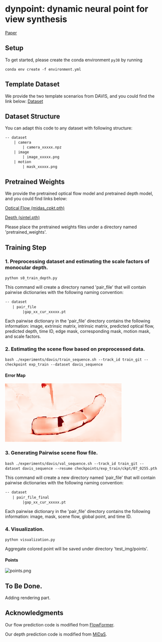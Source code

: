 # dynpoint: dynamic neural point for view synthesis

[Paper](https://arxiv.org/pdf/2310.18999.pdf) 

## Setup
To get started, please create the conda environment `py38` by running
```
conda env create -f environment.yml
```

## Template Dataset
We provide the two template scenarios from DAVIS, and you could find the link below:
[Dataset](https://drive.google.com/drive/folders/1r5TL_6PKa_wJspc6bz835Q9_D4unYmd5?usp=sharing) 

## Dataset Structure
You can adapt this code to any dataset with following structure:
```
-- dataset
    | camera
        | camera_xxxxx.npz
    | image
        | image_xxxxx.png
    | motion
        | mask_xxxxx.png
```

## Pretrained Weights
We provide the pretrained optical flow model and pretrained depth model, and you could find links below:

[Optical Flow (midas_cpkt.pth)](https://drive.google.com/drive/folders/1r5TL_6PKa_wJspc6bz835Q9_D4unYmd5?usp=sharing) 

[Depth (sintel.pth)](https://drive.google.com/drive/folders/1r5TL_6PKa_wJspc6bz835Q9_D4unYmd5?usp=sharing) 

Please place the pretrained weights files under a directory named 'pretrained_weights'.

## Training Step
### 1. Preprocessing dataset and estimating the scale factors of monocular depth.
```
python s0_train_depth.py
```

This command will create a directory named 'pair_file' that will contain pairwise dictionaries with the following naming convention:
```
-- dataset
　　| pair_file
        |gap_xx_cur_xxxxx.pt
```

Each pairwise dictionary in the 'pair_file' directory contains the following information: image, extrinsic matrix, intrinsic matrix, predicted optical flow, predicted depth, time ID, edge mask, corresponding mask, motion mask, and scale factors.

### 2. Estimating the scene flow based on preprocessed data.
```
bash ./experiments/davis/train_sequence.sh --track_id train_git --checkpoint exp_train --dataset davis_sequence
```

#### Error Map
![error_map.png](visualization/error_map.png)

### 3. Generating Pairwise scene flow file.
```
bash ./experiments/davis/val_sequence.sh --track_id train_git --dataset davis_sequence --resume checkpoints/exp_train/ckpt/07_0255.pth
```

This command will create a new directory named 'pair_file' that will contain pairwise dictionaries with the following naming convention:
```
-- dataset
　　| pair_file_final
        |gap_xx_cur_xxxxx.pt
```

Each pairwise dictionary in the 'pair_file' directory contains the following information: image, mask, scene flow, global point, and time ID.

### 4. Visualization.
```
python visualization.py
```
Aggregate colored point will be saved under directory 'test_img/points'.

#### Points
![points.png](visualization/points.png)


## To Be Done.
Adding rendering part.

## Acknowledgments
Our flow prediction code is modified from [FlowFormer](https://github.com/drinkingcoder/FlowFormer-Official).

Our depth prediction code is modified from [MiDaS](https://github.com/isl-org/MiDaS).




